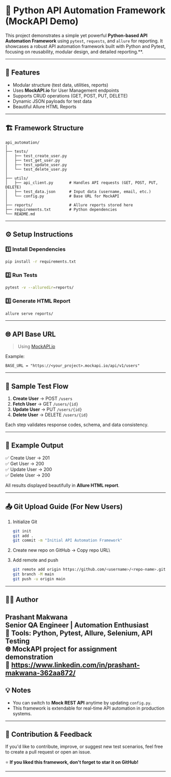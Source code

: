 # 🧪 Python API Automation Framework (MockAPI Demo)

This project demonstrates a simple yet powerful **Python-based API
Automation Framework** using `pytest`, `requests`, and `allure` for
reporting. It showcases a robust API automation framework built with Python and Pytest, focusing on reusability, modular design, and detailed reporting.**.

------------------------------------------------------------------------

## 🚀 Features

-   Modular structure (test data, utilities, reports)
-   Uses **MockAPI.io** for User Management endpoints
-   Supports CRUD operations (GET, POST, PUT, DELETE)
-   Dynamic JSON payloads for test data
-   Beautiful Allure HTML Reports

------------------------------------------------------------------------

## 🏗️ Framework Structure

    api_automation/
    │
    ├── tests/
    │   ├── test_create_user.py
    │   ├── test_get_user.py
    │   ├── test_update_user.py
    │   └── test_delete_user.py
    │
    ├── utils/
    │   ├── api_client.py       # Handles API requests (GET, POST, PUT, DELETE)
    │   ├── test_data.json      # Input data (username, email, etc.)
    │   └── config.py           # Base URL for MockAPI
    │
    ├── reports/                # Allure reports stored here
    ├── requirements.txt        # Python dependencies
    └── README.md

------------------------------------------------------------------------

## ⚙️ Setup Instructions

### 1️⃣ Install Dependencies

``` bash
pip install -r requirements.txt
```

### 2️⃣ Run Tests

``` bash
pytest -v --alluredir=reports/
```

### 3️⃣ Generate HTML Report

``` bash
allure serve reports/
```

------------------------------------------------------------------------

## 🌐 API Base URL

> Using [MockAPI.io](https://mockapi.io)

Example:

    BASE_URL = "https://<your_project>.mockapi.io/api/v1/users"

------------------------------------------------------------------------

## 🧠 Sample Test Flow

1.  **Create User** → POST `/users`
2.  **Fetch User** → GET `/users/{id}`
3.  **Update User** → PUT `/users/{id}`
4.  **Delete User** → DELETE `/users/{id}`

Each step validates response codes, schema, and data consistency.

------------------------------------------------------------------------

## 🧩 Example Output

✅ Create User → 201\
✅ Get User → 200\
✅ Update User → 200\
✅ Delete User → 200

All results displayed beautifully in **Allure HTML report**.

------------------------------------------------------------------------

## 📤 Git Upload Guide (For New Users)

1.  Initialize Git

    ``` bash
    git init
    git add .
    git commit -m "Initial API Automation Framework"
    ```

2.  Create new repo on GitHub → Copy repo URL\

3.  Add remote and push

    ``` bash
    git remote add origin https://github.com/<username>/<repo-name>.git
    git branch -M main
    git push -u origin main
    ```

------------------------------------------------------------------------

## 👨‍💻 Author

**Prashant Makwana**\
Senior QA Engineer \| Automation Enthusiast\
🧰 Tools: Python, Pytest, Allure, Selenium, API Testing\
🌐 MockAPI project for assignment demonstration\
💼 https://www.linkedin.com/in/prashant-makwana-362aa872/
------------------------------------------------------------------------

## 💡 Notes

-   You can switch to **Mock REST API** anytime by updating `config.py`.
-   This framework is extendable for real-time API automation in
    production systems.

------------------------------------------------------------------------

## 💫 Contribution & Feedback
If you'd like to contribute, improve, or suggest new test scenarios, feel free to create a pull request or open an issue.  

⭐ **If you liked this framework, don't forget to star it on GitHub!**

---